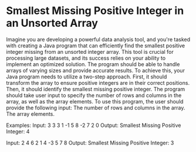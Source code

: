 # Smallest Missing Positive Integer in an Unsorted Array
Imagine you are developing a powerful data analysis tool, and you're tasked with creating a Java program that can efficiently find the smallest positive integer missing from an unsorted integer array. This tool is crucial for processing large datasets, and its success relies on your ability to implement an optimized solution. The program should be able to handle arrays of varying sizes and provide accurate results.
To achieve this, your Java program needs to utilize a two-step approach. First, it should transform the array to ensure positive integers are in their correct positions. Then, it should identify the smallest missing positive integer. The program should take user input to specify the number of rows and columns in the array, as well as the array elements.
To use this program, the user should provide the following input:
The number of rows and columns in the array.
The array elements.

Examples:
Input: 3 3
	   3 1 -1
	   5 8 -2
	   7 2 0
Output: Smallest Missing Positive Integer: 4

Input: 2 4
       6 2 1 4 
	   -3 5 7 8
Output: Smallest Missing Positive Integer: 3

